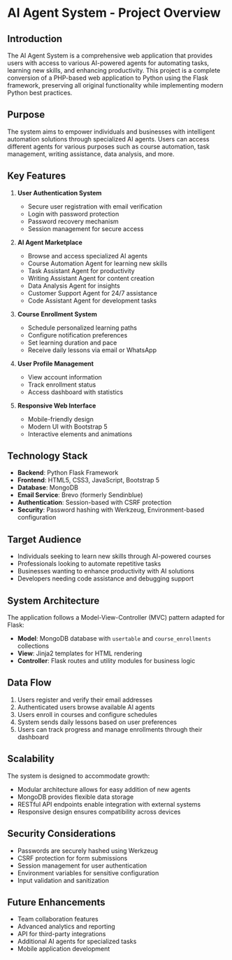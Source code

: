 # AI Agent System - Project Overview

## Introduction

The AI Agent System is a comprehensive web application that provides users with access to various AI-powered agents for automating tasks, learning new skills, and enhancing productivity. This project is a complete conversion of a PHP-based web application to Python using the Flask framework, preserving all original functionality while implementing modern Python best practices.

## Purpose

The system aims to empower individuals and businesses with intelligent automation solutions through specialized AI agents. Users can access different agents for various purposes such as course automation, task management, writing assistance, data analysis, and more.

## Key Features

1. **User Authentication System**
   - Secure user registration with email verification
   - Login with password protection
   - Password recovery mechanism
   - Session management for secure access

2. **AI Agent Marketplace**
   - Browse and access specialized AI agents
   - Course Automation Agent for learning new skills
   - Task Assistant Agent for productivity
   - Writing Assistant Agent for content creation
   - Data Analysis Agent for insights
   - Customer Support Agent for 24/7 assistance
   - Code Assistant Agent for development tasks

3. **Course Enrollment System**
   - Schedule personalized learning paths
   - Configure notification preferences
   - Set learning duration and pace
   - Receive daily lessons via email or WhatsApp

4. **User Profile Management**
   - View account information
   - Track enrollment status
   - Access dashboard with statistics

5. **Responsive Web Interface**
   - Mobile-friendly design
   - Modern UI with Bootstrap 5
   - Interactive elements and animations

## Technology Stack

- **Backend**: Python Flask Framework
- **Frontend**: HTML5, CSS3, JavaScript, Bootstrap 5
- **Database**: MongoDB
- **Email Service**: Brevo (formerly Sendinblue)
- **Authentication**: Session-based with CSRF protection
- **Security**: Password hashing with Werkzeug, Environment-based configuration

## Target Audience

- Individuals seeking to learn new skills through AI-powered courses
- Professionals looking to automate repetitive tasks
- Businesses wanting to enhance productivity with AI solutions
- Developers needing code assistance and debugging support

## System Architecture

The application follows a Model-View-Controller (MVC) pattern adapted for Flask:

- **Model**: MongoDB database with `usertable` and `course_enrollments` collections
- **View**: Jinja2 templates for HTML rendering
- **Controller**: Flask routes and utility modules for business logic

## Data Flow

1. Users register and verify their email addresses
2. Authenticated users browse available AI agents
3. Users enroll in courses and configure schedules
4. System sends daily lessons based on user preferences
5. Users can track progress and manage enrollments through their dashboard

## Scalability

The system is designed to accommodate growth:
- Modular architecture allows for easy addition of new agents
- MongoDB provides flexible data storage
- RESTful API endpoints enable integration with external systems
- Responsive design ensures compatibility across devices

## Security Considerations

- Passwords are securely hashed using Werkzeug
- CSRF protection for form submissions
- Session management for user authentication
- Environment variables for sensitive configuration
- Input validation and sanitization

## Future Enhancements

- Team collaboration features
- Advanced analytics and reporting
- API for third-party integrations
- Additional AI agents for specialized tasks
- Mobile application development